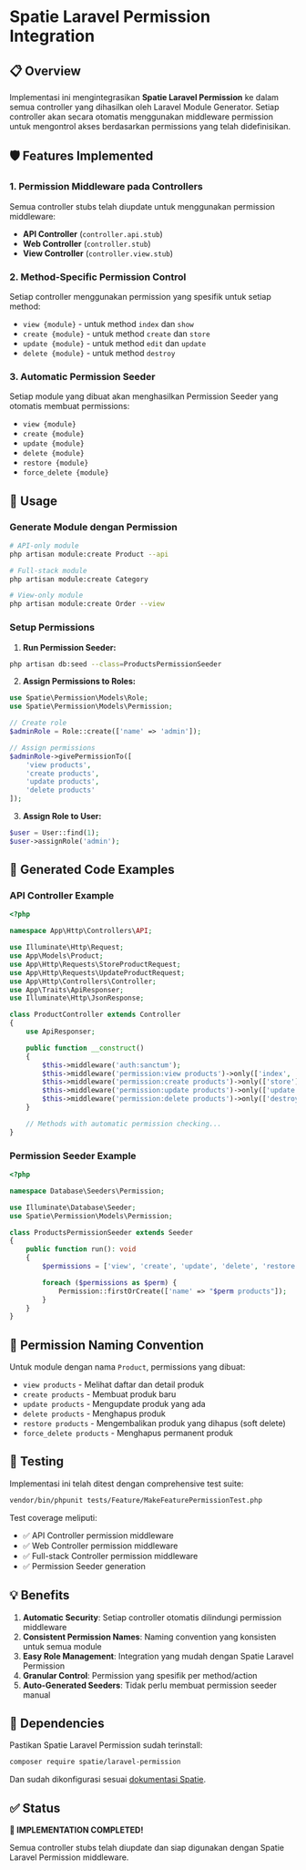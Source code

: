 # Spatie Laravel Permission Integration

## 📋 Overview

Implementasi ini mengintegrasikan **Spatie Laravel Permission** ke dalam semua controller yang dihasilkan oleh Laravel Module Generator. Setiap controller akan secara otomatis menggunakan middleware permission untuk mengontrol akses berdasarkan permissions yang telah didefinisikan.

## 🛡️ Features Implemented

### 1. **Permission Middleware pada Controllers**

Semua controller stubs telah diupdate untuk menggunakan permission middleware:

- **API Controller** (`controller.api.stub`)
- **Web Controller** (`controller.stub`) 
- **View Controller** (`controller.view.stub`)

### 2. **Method-Specific Permission Control**

Setiap controller menggunakan permission yang spesifik untuk setiap method:

- `view {module}` - untuk method `index` dan `show`
- `create {module}` - untuk method `create` dan `store`
- `update {module}` - untuk method `edit` dan `update`  
- `delete {module}` - untuk method `destroy`

### 3. **Automatic Permission Seeder**

Setiap module yang dibuat akan menghasilkan Permission Seeder yang otomatis membuat permissions:
- `view {module}`
- `create {module}`
- `update {module}`
- `delete {module}`
- `restore {module}`
- `force_delete {module}`

## 🚀 Usage

### Generate Module dengan Permission

```bash
# API-only module
php artisan module:create Product --api

# Full-stack module  
php artisan module:create Category

# View-only module
php artisan module:create Order --view
```

### Setup Permissions

1. **Run Permission Seeder:**
```bash
php artisan db:seed --class=ProductsPermissionSeeder
```

2. **Assign Permissions to Roles:**
```php
use Spatie\Permission\Models\Role;
use Spatie\Permission\Models\Permission;

// Create role
$adminRole = Role::create(['name' => 'admin']);

// Assign permissions
$adminRole->givePermissionTo([
    'view products',
    'create products', 
    'update products',
    'delete products'
]);
```

3. **Assign Role to User:**
```php
$user = User::find(1);
$user->assignRole('admin');
```

## 📄 Generated Code Examples

### API Controller Example

```php
<?php

namespace App\Http\Controllers\API;

use Illuminate\Http\Request;
use App\Models\Product;
use App\Http\Requests\StoreProductRequest;
use App\Http\Requests\UpdateProductRequest;
use App\Http\Controllers\Controller;
use App\Traits\ApiResponser;
use Illuminate\Http\JsonResponse;

class ProductController extends Controller
{
    use ApiResponser;

    public function __construct()
    {
        $this->middleware('auth:sanctum');
        $this->middleware('permission:view products')->only(['index', 'show']);
        $this->middleware('permission:create products')->only(['store']);
        $this->middleware('permission:update products')->only(['update']);
        $this->middleware('permission:delete products')->only(['destroy']);
    }

    // Methods with automatic permission checking...
}
```

### Permission Seeder Example

```php
<?php

namespace Database\Seeders\Permission;

use Illuminate\Database\Seeder;
use Spatie\Permission\Models\Permission;

class ProductsPermissionSeeder extends Seeder
{
    public function run(): void
    {
        $permissions = ['view', 'create', 'update', 'delete', 'restore', 'force_delete'];

        foreach ($permissions as $perm) {
            Permission::firstOrCreate(['name' => "$perm products"]);
        }
    }
}
```

## 🔧 Permission Naming Convention

Untuk module dengan nama `Product`, permissions yang dibuat:

- `view products` - Melihat daftar dan detail produk
- `create products` - Membuat produk baru
- `update products` - Mengupdate produk yang ada
- `delete products` - Menghapus produk
- `restore products` - Mengembalikan produk yang dihapus (soft delete)
- `force_delete products` - Menghapus permanent produk

## 🧪 Testing

Implementasi ini telah ditest dengan comprehensive test suite:

```bash
vendor/bin/phpunit tests/Feature/MakeFeaturePermissionTest.php
```

Test coverage meliputi:
- ✅ API Controller permission middleware
- ✅ Web Controller permission middleware  
- ✅ Full-stack Controller permission middleware
- ✅ Permission Seeder generation

## 💡 Benefits

1. **Automatic Security**: Setiap controller otomatis dilindungi permission middleware
2. **Consistent Permission Names**: Naming convention yang konsisten untuk semua module
3. **Easy Role Management**: Integration yang mudah dengan Spatie Laravel Permission
4. **Granular Control**: Permission yang spesifik per method/action
5. **Auto-Generated Seeders**: Tidak perlu membuat permission seeder manual

## 🔗 Dependencies

Pastikan Spatie Laravel Permission sudah terinstall:

```bash
composer require spatie/laravel-permission
```

Dan sudah dikonfigurasi sesuai [dokumentasi Spatie](https://spatie.be/docs/laravel-permission/v6/introduction).

## ✅ Status

**🎉 IMPLEMENTATION COMPLETED!**

Semua controller stubs telah diupdate dan siap digunakan dengan Spatie Laravel Permission middleware.

